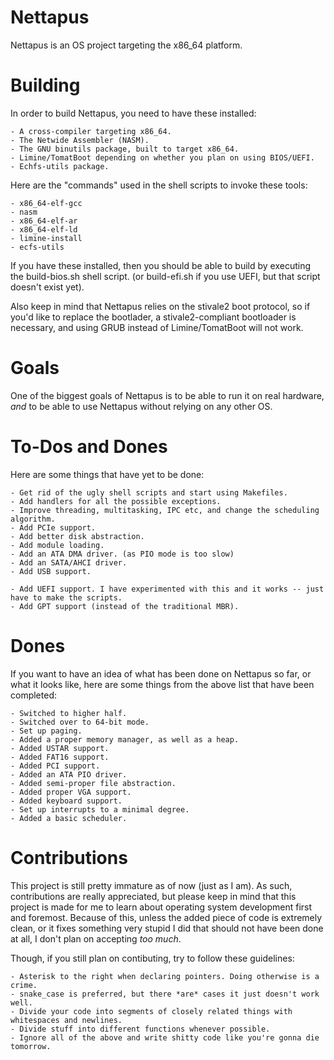 # Nettapus
Nettapus is an OS project targeting the x86_64 platform. 

# Building
In order to build Nettapus, you need to have these installed:
	
	- A cross-compiler targeting x86_64.
	- The Netwide Assembler (NASM).
	- The GNU binutils package, built to target x86_64.
	- Limine/TomatBoot depending on whether you plan on using BIOS/UEFI.
	- Echfs-utils package.
	
Here are the "commands" used in the shell scripts to invoke these tools:
	
	- x86_64-elf-gcc
	- nasm
	- x86_64-elf-ar
	- x86_64-elf-ld
	- limine-install
	- ecfs-utils

If you have these installed, then you should be able to build by executing the build-bios.sh
shell script. (or build-efi.sh if you use UEFI, but that script doesn't exist yet).

Also keep in mind that Nettapus relies on the stivale2 boot protocol, so if you'd like
to replace the bootlader, a stivale2-compliant bootloader is necessary, 
and using GRUB instead of Limine/TomatBoot will not work.

# Goals
One of the biggest goals of Nettapus is to be able to run it on real hardware, *and* 
to be able to use Nettapus without relying on any other OS. 


# To-Dos and Dones
Here are some things that have yet to be done:

	- Get rid of the ugly shell scripts and start using Makefiles.
	- Add handlers for all the possible exceptions. 
	- Improve threading, multitasking, IPC etc, and change the scheduling algorithm.
	- Add PCIe support. 
	- Add better disk abstraction.
	- Add module loading.
	- Add an ATA DMA driver. (as PIO mode is too slow)
	- Add an SATA/AHCI driver.
	- Add USB support.
	
	- Add UEFI support. I have experimented with this and it works -- just have to make the scripts.
	- Add GPT support (instead of the traditional MBR).

# Dones
If you want to have an idea of what has been done on Nettapus so far, or what it looks like,
here are some things from the above list that have been completed:
	
	- Switched to higher half.
	- Switched over to 64-bit mode.
	- Set up paging.
	- Added a proper memory manager, as well as a heap. 
	- Added USTAR support.
	- Added FAT16 support.
	- Added PCI support. 
	- Added an ATA PIO driver. 
	- Added semi-proper file abstraction.	
	- Added proper VGA support.
	- Added keyboard support.
	- Set up interrupts to a minimal degree.
	- Added a basic scheduler.
	
# Contributions
This project is still pretty immature as of now (just as I am). As such, contributions 
are really appreciated, but please keep in mind that this project is made for me to learn about 
operating system development first and foremost. Because of this, unless the added piece of code is extremely clean,
or it fixes something very stupid I did that should not have been done at all,
I don't plan on accepting *too much*. 

Though, if you still plan on contibuting, try to follow these guidelines:

	- Asterisk to the right when declaring pointers. Doing otherwise is a crime.
	- snake_case is preferred, but there *are* cases it just doesn't work well.
	- Divide your code into segments of closely related things with whitespaces and newlines.
	- Divide stuff into different functions whenever possible.
	- Ignore all of the above and write shitty code like you're gonna die tomorrow.

